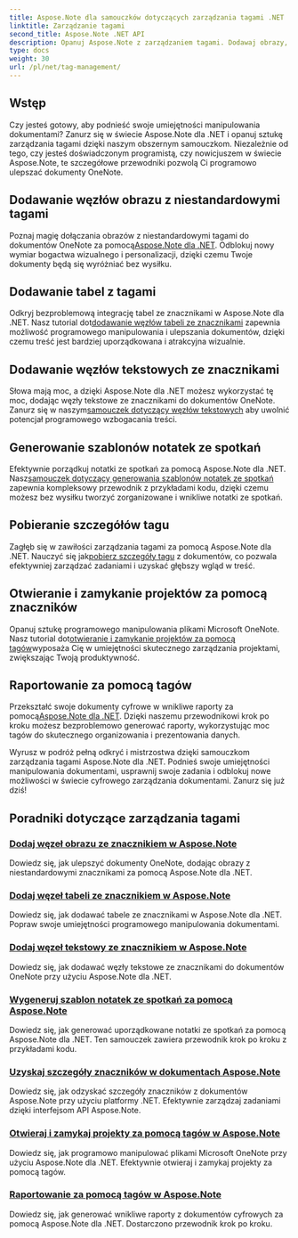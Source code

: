 ```yaml
---
title: Aspose.Note dla samouczków dotyczących zarządzania tagami .NET
linktitle: Zarządzanie tagami
second_title: Aspose.Note .NET API
description: Opanuj Aspose.Note z zarządzaniem tagami. Dodawaj obrazy, tabele, węzły tekstowe i generuj notatki ze spotkań. Pobierz szczegóły znaczników i usprawnij manipulację dokumentami.
type: docs
weight: 30
url: /pl/net/tag-management/
---
```


## Wstęp

Czy jesteś gotowy, aby podnieść swoje umiejętności manipulowania dokumentami? Zanurz się w świecie Aspose.Note dla .NET i opanuj sztukę zarządzania tagami dzięki naszym obszernym samouczkom. Niezależnie od tego, czy jesteś doświadczonym programistą, czy nowicjuszem w świecie Aspose.Note, te szczegółowe przewodniki pozwolą Ci programowo ulepszać dokumenty OneNote.

## Dodawanie węzłów obrazu z niestandardowymi tagami
 Poznaj magię dołączania obrazów z niestandardowymi tagami do dokumentów OneNote za pomocą[Aspose.Note dla .NET](./add-image-node-tag/). Odblokuj nowy wymiar bogactwa wizualnego i personalizacji, dzięki czemu Twoje dokumenty będą się wyróżniać bez wysiłku.

## Dodawanie tabel z tagami
 Odkryj bezproblemową integrację tabel ze znacznikami w Aspose.Note dla .NET. Nasz tutorial dot[dodawanie węzłów tabeli ze znacznikami](./add-table-node-tag/) zapewnia możliwość programowego manipulowania i ulepszania dokumentów, dzięki czemu treść jest bardziej uporządkowana i atrakcyjna wizualnie.

## Dodawanie węzłów tekstowych ze znacznikami
Słowa mają moc, a dzięki Aspose.Note dla .NET możesz wykorzystać tę moc, dodając węzły tekstowe ze znacznikami do dokumentów OneNote. Zanurz się w naszym[samouczek dotyczący węzłów tekstowych](./add-text-node-tag/) aby uwolnić potencjał programowego wzbogacania treści.

## Generowanie szablonów notatek ze spotkań
 Efektywnie porządkuj notatki ze spotkań za pomocą Aspose.Note dla .NET. Nasz[samouczek dotyczący generowania szablonów notatek ze spotkań](./generate-template-meeting-notes/) zapewnia kompleksowy przewodnik z przykładami kodu, dzięki czemu możesz bez wysiłku tworzyć zorganizowane i wnikliwe notatki ze spotkań.

## Pobieranie szczegółów tagu
 Zagłęb się w zawiłości zarządzania tagami za pomocą Aspose.Note dla .NET. Nauczyć się jak[pobierz szczegóły tagu](./get-tag-details/) z dokumentów, co pozwala efektywniej zarządzać zadaniami i uzyskać głębszy wgląd w treść.

## Otwieranie i zamykanie projektów za pomocą znaczników
 Opanuj sztukę programowego manipulowania plikami Microsoft OneNote. Nasz tutorial dot[otwieranie i zamykanie projektów za pomocą tagów](./open-close-projects-tags/)wyposaża Cię w umiejętności skutecznego zarządzania projektami, zwiększając Twoją produktywność.

## Raportowanie za pomocą tagów
 Przekształć swoje dokumenty cyfrowe w wnikliwe raporty za pomocą[Aspose.Note dla .NET](./reporting-tags/). Dzięki naszemu przewodnikowi krok po kroku możesz bezproblemowo generować raporty, wykorzystując moc tagów do skutecznego organizowania i prezentowania danych.

Wyrusz w podróż pełną odkryć i mistrzostwa dzięki samouczkom zarządzania tagami Aspose.Note dla .NET. Podnieś swoje umiejętności manipulowania dokumentami, usprawnij swoje zadania i odblokuj nowe możliwości w świecie cyfrowego zarządzania dokumentami. Zanurz się już dziś!
## Poradniki dotyczące zarządzania tagami
### [Dodaj węzeł obrazu ze znacznikiem w Aspose.Note](./add-image-node-tag/)
Dowiedz się, jak ulepszyć dokumenty OneNote, dodając obrazy z niestandardowymi znacznikami za pomocą Aspose.Note dla .NET.
### [Dodaj węzeł tabeli ze znacznikiem w Aspose.Note](./add-table-node-tag/)
Dowiedz się, jak dodawać tabele ze znacznikami w Aspose.Note dla .NET. Popraw swoje umiejętności programowego manipulowania dokumentami.
### [Dodaj węzeł tekstowy ze znacznikiem w Aspose.Note](./add-text-node-tag/)
Dowiedz się, jak dodawać węzły tekstowe ze znacznikami do dokumentów OneNote przy użyciu Aspose.Note dla .NET.
### [Wygeneruj szablon notatek ze spotkań za pomocą Aspose.Note](./generate-template-meeting-notes/)
Dowiedz się, jak generować uporządkowane notatki ze spotkań za pomocą Aspose.Note dla .NET. Ten samouczek zawiera przewodnik krok po kroku z przykładami kodu.
### [Uzyskaj szczegóły znaczników w dokumentach Aspose.Note](./get-tag-details/)
Dowiedz się, jak odzyskać szczegóły znaczników z dokumentów Aspose.Note przy użyciu platformy .NET. Efektywnie zarządzaj zadaniami dzięki interfejsom API Aspose.Note.
### [Otwieraj i zamykaj projekty za pomocą tagów w Aspose.Note](./open-close-projects-tags/)
Dowiedz się, jak programowo manipulować plikami Microsoft OneNote przy użyciu Aspose.Note dla .NET. Efektywnie otwieraj i zamykaj projekty za pomocą tagów.
### [Raportowanie za pomocą tagów w Aspose.Note](./reporting-tags/)
Dowiedz się, jak generować wnikliwe raporty z dokumentów cyfrowych za pomocą Aspose.Note dla .NET. Dostarczono przewodnik krok po kroku.